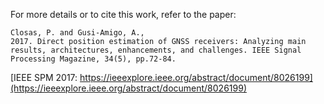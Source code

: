 For more details or to cite this work, refer to the paper:  
```
Closas, P. and Gusi-Amigo, A.,
2017. Direct position estimation of GNSS receivers: Analyzing main results, architectures, enhancements, and challenges. IEEE Signal Processing Magazine, 34(5), pp.72-84.  
```  
[IEEE SPM 2017: https://ieeexplore.ieee.org/abstract/document/8026199](https://ieeexplore.ieee.org/abstract/document/8026199)  

